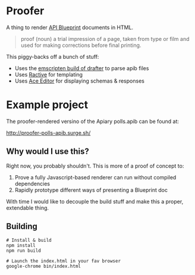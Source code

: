 # Proofer
A thing to render [API Blueprint](https://apiblueprint.org) documents in HTML.

> proof (noun)
> a trial impression of a page, taken from type or film and used for making corrections before final printing.

This piggy-backs off a bunch of stuff:
* Uses the [emscripten build of drafter](https://github.com/apiaryio/drafter.js) to parse apib files
* Uses [Ractive](https://ractivejs.org/) for templating
* Uses [Ace Editor](https://github.com/ajaxorg/ace) for displaying schemas & responses

# Example project
The proofer-rendered versino of the Apiary polls.apib can be found at:

http://proofer-polls-apib.surge.sh/

## Why would I use this?

Right now, you probably shouldn't. This is more of a proof of concept to:

1. Prove a fully Javascript-based renderer can run without compiled dependencies
2. Rapidly prototype different ways of presenting a Blueprint doc

With time I would like to decouple the build stuff and make this a proper,
extendable thing.

## Building

```
# Install & build
npm install
npm run build

# Launch the index.html in your fav browser
google-chrome bin/index.html
```
